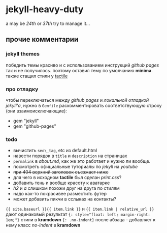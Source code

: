 # jekyll-heavy-duty
a may be _24th_ or _37th_ try to manage it...

## прочие комментарии

### jekyll themes
победить темы красиво и с использованием инструкций _github pages_ так и не получилось. поэтому оставил тему по умолчанию
__minima__. также стащил стили у [tactile](https://github.com/pages-themes/tactile)

### про отладку
чтобы переключаться между _github pages_ и _локальной отладкой jekyll'а_, нужно в `Gemfile` раскомментировать
соответствующую строку (они взаимоисключающие):
- gem "jekyll"
- gem "github-pages"

### todo
- вычистить `seo\_tag`,  etc из default.html
- навести порядок в `title` и `description` на страницах
- `permalink` в _about.md_, как же это работает и нужно ли вообще.
- посмотреть официальные туториалы по _jekyll_ на _youtube_
- ~~при 404 верхний заголовок съезжает ниже~~
- для чего в исходном __tactile__ был сделан _print.css_?
- добавить тень и вообще красоту к аватарке
- _h2_ и _a_ слишком похожи друг на друга по стилям
- надо как-то покрасивее разместить футер
- может добавить пикчи в сслыках на контакты?



`{{ site.baseurl }}{{ item.link }}` и `{{ item.link | relative_url }}` дают одинаковый результат
`{: style="float: left; margin-right: 1em;"}` стили в __kramdown__
`{: .no-indent}` после абзаца - добавляет к нему класс _no-indent_ в **kramdown**

